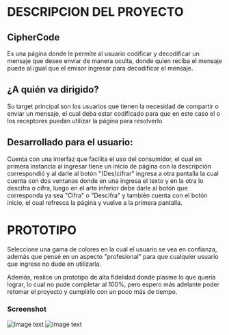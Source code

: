 

# DESCRIPCION DEL PROYECTO 

## CipherCode 
Es una página donde le permite al usuario codificar y decodificar un mensaje que desee enviar de manera oculta, donde quien reciba el mensaje puede al igual que el emisor ingresar para decodificar el mensaje.

## ¿A quién va dirigido? 
Su target principal son los usuarios que tienen la necesidad de compartir o enviar un mensaje, el cual deba estar codificado para que en este caso el o los receptores puedan utilizar la página para resolverlo.

## Desarrollado para el usuario: 
Cuenta con una interfaz que facilita el uso del consumidor, el cual en primera instancia al ingresar tiene un inicio de página con la descripción correspondió y al darle al botón "(Des)cifrar" ingresa a otra pantalla la cual cuenta con dos ventanas donde en una ingresa el texto y en la otra lo descifra o cifra, luego en el arte inferior debe darle al botón que corresponda ya sea "Cifra" o "Descifra" y también cuenta con el botón inicio, el cual refresca la página y vuelve a la primera pantalla.

# PROTOTIPO

Seleccione una gama de colores en la cual el usuario se vea en confianza, además que pensé en un aspecto "profesional" para que cualquier usuario que ingrese no dude en utilizarla.

Además, realice un prototipo de alta fidelidad donde plasme lo que quería lograr, lo cual no pude completar al 100%, pero espero más adelante poder retomar el proyecto y cumplirlo con un poco más de tiempo.

### Screenshot
![Image text](./IMGREADME/1.png)
![Image text](./IMGREADME/2.png)
